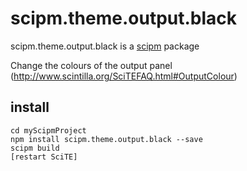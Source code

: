 # scipm.theme.output.black

scipm.theme.output.black is a [scipm](https://github.com/aminassian/scipm) package

Change the colours of the output panel (http://www.scintilla.org/SciTEFAQ.html#OutputColour)


## install

```
cd myScipmProject
npm install scipm.theme.output.black --save
scipm build
[restart SciTE]
```
